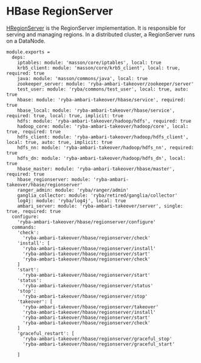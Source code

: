 
# HBase RegionServer

[HRegionServer](http://hbase.apache.org/book.html#regionserver.arch) is the
RegionServer implementation.
It is responsible for serving and managing regions. 
In a distributed cluster, a RegionServer runs on a DataNode.

    module.exports =
      deps:
        iptables: module: 'masson/core/iptables', local: true
        krb5_client: module: 'masson/core/krb5_client', local: true, required: true
        java: module: 'masson/commons/java', local: true
        zookeeper_server: module: 'ryba-ambari-takeover/zookeeper/server'
        test_user: module: 'ryba/commons/test_user', local: true, auto: true
        hbase: module: 'ryba-ambari-takeover/hbase/service', required: true
        hbase_local: module: 'ryba-ambari-takeover/hbase/service', required: true, local: true, implicit: true
        hdfs: module: 'ryba-ambari-takeover/hadoop/hdfs', required: true
        hadoop_core: module: 'ryba-ambari-takeover/hadoop/core', local: true, required: true
        hdfs_client: module: 'ryba-ambari-takeover/hadoop/hdfs_client', local: true, auto: true, implicit: true
        hdfs_nn: module: 'ryba-ambari-takeover/hadoop/hdfs_nn', required: true
        hdfs_dn: module: 'ryba-ambari-takeover/hadoop/hdfs_dn', local: true
        hbase_master: module: 'ryba-ambari-takeover/hbase/master', required: true
        hbase_regionserver: module: 'ryba-ambari-takeover/hbase/regionserver'
        ranger_admin: module: 'ryba/ranger/admin'
        ganglia_collector: module: 'ryba/retired/ganglia/collector'
        log4j: module: 'ryba/log4j', local: true
        ambari_server: module: 'ryba-ambari-takeover/server', single: true, required: true
      configure:
        'ryba-ambari-takeover/hbase/regionserver/configure'
      commands:
        'check':
          'ryba-ambari-takeover/hbase/regionserver/check'
        'install': [
          'ryba-ambari-takeover/hbase/regionserver/install'
          'ryba-ambari-takeover/hbase/regionserver/start'
          'ryba-ambari-takeover/hbase/regionserver/check'
        ]
        'start':
          'ryba-ambari-takeover/hbase/regionserver/start'
        'status':
          'ryba-ambari-takeover/hbase/regionserver/status'
        'stop':
          'ryba-ambari-takeover/hbase/regionserver/stop'
        'takeover': [
          'ryba-ambari-takeover/hbase/regionserver/takeover'
          'ryba-ambari-takeover/hbase/regionserver/install'
          'ryba-ambari-takeover/hbase/regionserver/start'
          'ryba-ambari-takeover/hbase/regionserver/check'
        ]
        'graceful_restart': [
          'ryba-ambari-takeover/hbase/regionserver/graceful_stop'
          'ryba-ambari-takeover/hbase/regionserver/graceful_start'
          
        ]
          
